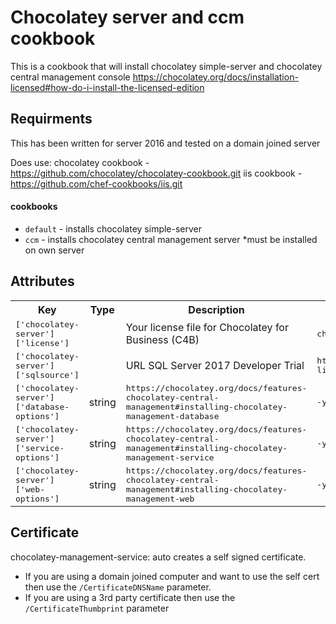 
Chocolatey server and ccm cookbook
===================================
This is a cookbook that will install chocolatey simple-server and chocolatey central management console
https://chocolatey.org/docs/installation-licensed#how-do-i-install-the-licensed-edition

Requirments
-----------------------------------
This has been written for server 2016 and tested on a domain joined server

Does use: 
chocolatey cookbook - https://github.com/chocolatey/chocolatey-cookbook.git
iis cookbook - https://github.com/chef-cookbooks/iis.git

#### cookbooks

- `default` - installs chocolatey simple-server
- `ccm` - installs chocolatey central management server *must be installed on own server

Attributes
-----------------------------------
<table>
  <tr>
    <th>Key</th>
    <th>Type</th>
    <th>Description</th>
    <th>Default</th>
  </tr>
  <tr>
    <td><tt>['chocolatey-server']['license']</tt></td>
    <td></td>
    <td>Your license file for Chocolatey for Business (C4B)</td>
    <td><tt>chocolatey.license.xml</tt></td>
  </tr>
  <tr>
    <td><tt>['chocolatey-server']['sqlsource']</tt></td>
    <td></td>
    <td>URL SQL Server 2017 Developer Trial</td>
    <td><tt>https://go.microsoft.com/fwlink/?linkid=853016</tt></td>
  </tr> 
    <tr>
    <td><tt>['chocolatey-server']['database-options']</tt></td>
    <td>string</td>
    <td><tt>https://chocolatey.org/docs/features-chocolatey-central-management#installing-chocolatey-management-database <tt></td>
    <td><tt>-y</tt></td>
  </tr> 
    <tr>
    <td><tt>['chocolatey-server']['service-options']</tt></td>
    <td>string</td>
    <td><tt>https://chocolatey.org/docs/features-chocolatey-central-management#installing-chocolatey-management-service<tt></td>
    <td><tt>-y</tt></td>
  </tr> 
    <tr>
    <td><tt>['chocolatey-server']['web-options']</tt></td>
    <td>string</td>
    <td><tt>https://chocolatey.org/docs/features-chocolatey-central-management#installing-chocolatey-management-web<tt></td>
    <td><tt>-y</tt></td>
  </tr> 
</table>


Certificate
--------------------------------
chocolatey-management-service: auto creates a self signed certificate. 
- If you are using a domain joined computer and want to use the self cert then use the `/CertificateDNSName` parameter. 
- If you are using a 3rd party certificate then use the `/CertificateThumbprint` parameter
